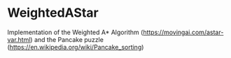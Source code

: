 # WeightedAStar

Implementation of the Weighted A* Algorithm (https://movingai.com/astar-var.html) and the Pancake puzzle (https://en.wikipedia.org/wiki/Pancake_sorting)
